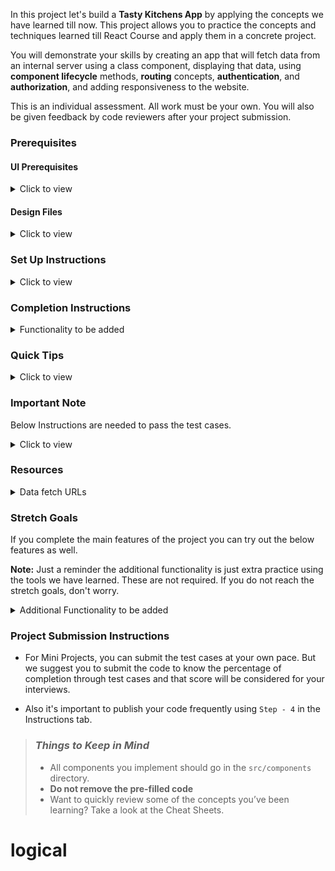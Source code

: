 In this project let's build a **Tasty Kitchens App** by applying the concepts we have learned till now. This project allows you to practice the concepts and techniques learned till React Course and apply them in a concrete project.

You will demonstrate your skills by creating an app that will fetch data from an internal server using a class component, displaying that data, using **component lifecycle** methods, **routing** concepts, **authentication**, and **authorization**, and adding responsiveness to the website.

This is an individual assessment. All work must be your own. You will also be given feedback by code reviewers after your project submission.

### Prerequisites

#### UI Prerequisites

<details>
<summary>Click to view</summary>

- What is Figma?
  - Figma is a vector graphics editor and prototyping tool which is primarily web-based. You can check more info on the <a href="https://www.figma.com/" target="_blank">Website</a>.
- Create a Free account in Figma
  - Kindly follow the instructions as shown in <a href="https://www.youtube.com/watch?v=hrHL2VLMl7g&t=37s" target="_blank">this</a> video to create a Free Figma account.
- How to Check CSS in Figma?
  - Kindly follow the instructions as shown in <a href="https://www.youtube.com/watch?v=B242nuM3y2s" target="_blank">this</a> video to check CSS in the Figma screen.
- Export Images in Figma screen
  - Kindly follow the instructions as shown in <a href="https://www.youtube.com/watch?v=NpzL1MONwaw" target="_blank">this</a> video to export images from the Figma screen.
  - Check <a href="https://help.trydesignlab.com/hc/en-us/articles/360011010634-How-do-I-export-images-and-PDFs-from-Sketch-or-Figma-in-my-short-course-" target="_blank">this</a> reference docs to export images in Figma screen.

</details>

#### Design Files

<details>
<summary>Click to view</summary>

- You can check the **Design Files** for different devices <a href="https://www.figma.com/file/5DK9nvTWZ4W0ytHtDrDe56/Tasty_Kitchens" target="_blank">here</a>.

</details>

### Set Up Instructions

<details>
<summary>Click to view</summary>

- Download dependencies by running `npm install`
- Start up the app using `npm start`
</details>

### Completion Instructions

<details>
<summary>Functionality to be added</summary>

The app must have the following functionalities

- Login Route
  - Users should be able to login to their account by entering a valid username and password.
- Users should be able to navigate to Home, Cart routes using links in Navbar.
- When the data is being fetched then the Loading view should be displayed to the user.
- Users should be able to view the website responsively in mobile view, tablet view as well.
- Home Route
  - Navbar should contain the application title with logo, Home, Cart, and Logout button.
  - Users should be able to navigate to Home route when clicking on **TASTY KITCHENS** logo.
  - Users should be able to see carousel images with its offer details.
  - Users should be able to see Popular Restaurants.
  - Users should be able to see the sort by icon as shown in the Figma.
  - The default value for the Sort By filter should be `Lowest` (You can use the `sortByOptions` object from the path `src/App.js`).
  - Users should be able to select the sort by icon and able to see the Popular Restaurants based on the Highest and Lowest Ratings.
  - Users should be able to sort the list of Restaurants based on their ratings.
    - When user clicked the Lowest the Restaurants list should be displayed in Lowest ratings to Highest ratings.
    - When user clicked the Highest the Restaurants list should be displayed in Highest ratings to Lowest ratings.
  - Users can browse popular Restaurants using pagination buttons.
  - Users should be able to see the footer as shown in Figma.
  - Users should be able to see Home with highlighted text in Navbar.
- Specific Restaurant details Route
  - When users click a restaurant in a particular list, it should open a new page with respective restaurant details.
  - Users should be able to see food items list as shown in the figma screens.
- Cart Route
  - Users should be able to select the Cart link in the navbar and be able to view their selected Food items, each food item quantity, and price of each food item in a separate page.
  - Users should be able to increase or decrease their each food item quantity and price should increase or decrease appropriately.
  - Users should be able to see their order total as shown in figma.
  - Users should be able to see the footer as shown in figma.
  - Users should be able to see Cart with highlighted text in Navbar.
  - Users should be able to see Cart Items even after the app is refreshed, store the data in **<u>Local Storage</u>**.
- Logout Button
  - Users should be able to logout from accounts page.
- When the data is being fetched then the Loading view should be displayed to the user in all Routes.
- Users should be able to view the website responsively in mobile view, tablet view as well.
- When the users enter invalid route in the URL then the Page not found Route should be displayed.

</details>

### Quick Tips

<details>
<summary>Click to view</summary>

- You can use React-slick third party library to implement offers carousel
  - React Slick <a href="https://react-slick.neostack.com/docs/get-started" target="_blank">Documentation</a>
  - React Slick implementation <a href="https://codesandbox.io/s/react-slick-implementation-fj18g?file=/src/ReactSlick.js" target="_blank">CodeSandbox</a>

</details>

### Important Note

Below Instructions are needed to pass the test cases.

<details>
<summary>Click to view</summary>

- **Note:**
  - For Mini Projects, you have to use normal HTML elements to style the React Components. Usage of `styled-components` (CSS in JS) to style React components are not supported in Mini Projects. Test cases won't be passed, if you use styled components.
  - Refer to the below Example for the usage of `testid` in the HTML elements.
    - Example: `<div testid="restaurant-item" className="restaurant-item"/>`.
- Routes:
  - The Login Route should contain the pathname as `/login`.
  - The Home Route should contain the pathname as `/`.
  - The Restaurant Details Route should contain the pathname as `/restaurant/:id`.
    - **Note:** use the particular restaurant id in place of id.
  - The Cart Route should contain the pathname as `/cart`.
- Login Component:
  - The Tasty Kitchen image should consist of alt text as `website logo`.
  - The Landing image should consist of alt text as `website login`.
  - The Cookies should be set by using the key name `jwt_token`.
- Home:

  - The Tasty Kitchen image in Navbar should consist of alt text as `website logo`.
  - The Restaurants offer Loader component should contain the test id with value as `restaurants-offers-loader`.
  - The Restaurants list Loader component should contain the test id with value as `restaurants-list-loader`.
  - The Restaurants Offer images should contain alt text as `offer`.
  - The Restaurant list items should contain the test id with value as `restaurant-item`.
  - The Restaurant image in the particular Restaurant item should contain alt text as `restaurant`.
  - The Left Pagination button should contain the test id with value as `pagination-left-button`.
  - The Right Pagination button should contain the test id with value as `pagination-right-button`.
  - The active page number in the pagination container should contain the test id attribute value as `active-page-number`.

    - Example: `<span testid="active-page-number">1</span> of 4.`

- Footer:
  - Your code should contain a `Footer` Component in the path `src/components`.
  - The Footer component should consist of all social icons from the `react-icons` third-party library.
  - The image in the Footer Component should contain alt text as `website-footer-logo`.
  - The Pintrest social icon (FaPinterestSquare) should contain the test id value as `pintrest-social-icon`.
  - The Instagram social icon (FaInstagram) should contain the test id value as `instagram-social-icon`.
  - The Twitter social icon (FaTwitter) should contain the test id value as `twitter-social-icon`.
  - The Facebook social icon (FaFacebookSquare) should contain the test id value as `facebook-social-icon`.
- Restaurant Details:
  - The Loader component should contain the test id with value as `restaurant-details-loader`.
  - The Restaurant image should consist of alt text as `restaurant`.
  - Each Food item in the food items list should contain the test id with value as `foodItem`.
  - The Count of the food item should contain the test id with value as `active-count`.
  - The Button which is used to decrement the food item count should contain the test id with value as `decrement-count`.
  - The Button which is used to increment the food item count should contain the test id with value as `increment-count`.
- Cart:

  - You have to store the cart data in **<u>Local Storage</u>** only.
  - Add items to Local Storage by using the key name `cartData`.
  - Each cart item in the `cartData` should have the key names as mentioned in the given example format strictly.

    Example:

    ```
    {
        cost: 345,
        quantity: 2,
        id: 'c3b24b72-3356-4c26-a2cf-8379eb9053cd',
        imageUrl:
        'https://assets.ccbp.in/frontend/react-js/tasty-kitchens/food-items-2/chicken-salad-16.jpg',
        name: 'Chicken Salad',
    }
    ```

  - Each cart item in the Cart Route should contain the test id with value as `cartItem`.
  - The Button which is used to decrement the food item count should contain the test id with value as `decrement-quantity`.
  - The Button which is used to increment the food item count should contain the test id with value as `increment-quantity`.
  - The quantity of the food item in the Cart Should contain the test id with the value as `item-quantity`.
  - The Total price value should contain the test id with the value as `total-price`.
  - The image in the Empty Cart view should contain the alt text as `empty cart`.

- Page Not Found:
  - The page not found image should consist of alt text as `not found`.

</details>

### Resources

<details>
<summary>Data fetch URLs</summary>

- **Note:** Use the values in the APIS as shown below

  - The value of the query parameter **limit** should always be `9`.
  - The `selectedSortByValue` should contain either Highest or Lowest as values.
  - Use the search input value in place of `searchInput`.
  - Use the particular Restraunt id in place of `restrauntId`.

  - The value of the query parameter **offset** can be calculated using the below formula.

    ```js
    const offset = (activePage - 1) * limit
    ```

  - Use the below sample code snippet to make a POST request on Login using valid username and password.

    ```js
    const options = {
      method: 'POST',
      body: JSON.stringify(userDetails),
    }
    ```

- Login Route:

  - Get Request Token:

    ```js
    'https://apis.ccbp.in/login'

    ```

    - Sample request object:

      ```json
      {
        "username": "rahul",
        "password": "rahul@2021"
      }
      ```

    - Valid credentials:

      ```example
        username: rahul
        password: rahul@2021
      ```

    - Sample response object:

      ```json
      {
        "jwt_token": "eyJhbGciOiJIUzI1NiIsInR5cCI6IkpXVCJ9.eyJ1c2VybmFtZSI6InJhaHVsIiwicm9sZSI6IlBSSU1FX1VTRVIiLCJpYXQiOjE2MTk2Mjg2MTN9.nZDlFsnSWArLKKeF0QbmdVfLgzUbx1BGJsqa2kc_21Y"
      }
      ```

- Home Route:

  - Get Carousel Images:

    ```js
    'https://apis.ccbp.in/restaurants-list/offers'

    ```

    - Sample response object:

      ```example
      {
        "offers": [
           {
            "image_url": "https://assets.ccbp.in/frontend/react-js/restaurants-app-project/carousel-images-jammu-special.jpg",
            "id": 1
           },
            .....
          ]
      }
      ```

  - Get Restaurants List:

    ```js
    'https://apis.ccbp.in/restaurants-list?offset=${offset}&limit=${LIMIT}'

    ```

    - Sample response object:

      ```example
        {
        "restaurants": [
        {
            "has_online_delivery": true,
            "user_rating": {
            "rating_text": "Very Good",
            "rating_color": "5BA829",
            "total_reviews": 155,
            "rating": 4.3
            },
            "name": "Broasted Friend Chicken (BFC)",
            "has_table_booking": 0,
            "is_delivering_now": 0,
            "cost_for_two": 1500,
            "cuisine": "North Indian, Fast Food",
            "image_url": "https://www.franchisezing.com/franchise/wp-content/uploads/2016/02/chole-bhature.jpg",
            "id": "2300058",
            "menu_type": "NON-VEG",
            "location": "plot no 23, Silicon Valley, Hyderabad, Telangana 500081",
            "opens_at": "10:00 AM Tomorrow",
            "group_by_time": true
        },
        ....
      ],
      "total": 30
      }
      ```

  - SortBy Functionality:

    ```js
    'https://apis.ccbp.in/restaurants-list?sort_by_rating={selectedSortByValue}'

    ```

    ```js
    // Example URL with query parameters and values
    const apiUrl = 'https://apis.ccbp.in/restaurants-list?offset=0&limit=9&sort_by_rating=Highest'
    ```

  - Search Functionality:

    ```js
    'https://apis.ccbp.in/restaurants-list?search=${searchInput}'

    ```

    ```js
    // Example URL with query parameters and values
    const apiUrl = 'https://apis.ccbp.in/restaurants-list?search=hotel&offset=0&limit=9&sort_by_rating=Lowest'
    ```

- Specific Restaurant Details Route:

  - Get Restaurant Details:

    ```js
    'https://apis.ccbp.in/restaurants-list/${restrauntId}'

    ```

  - Sample response object:

    ```example
    {
        "rating": 3.6,
        "id": "3200283",
        "name": "Miss.Ice Cream",
        "cost_for_two": 700,
        "cuisine": "Bakery",
        "image_url":"https://b.zmtcdn.com/data/pictures/3/2200283/2f0442152a13a183aaf62065e4689158_featured_v2.jpg",
        "reviews_count": 51,
        "opens_at": "12:00 PM, Tomorrow",
        "location": "Domalguda, Himayatnagar, Hyderabad",
        "items_count": 45,
        "food_items": [
                {
                    "name": "Chicken Roast",
                    "cost": 660,
                    "food_type": "NON-VEG",
                    "image_url":"https://americanhomecook.com/wp-content/uploads/2019/11/Thanksgiving-Roast-Chicken2.jpg",
                    "id": "7352a58f-3228-4c7c-bd98-f66423f6bdcf"
                },
            .....
        ]
    }
    ```

</details>

### Stretch Goals

If you complete the main features of the project you can try out the below features as well.

**Note:** Just a reminder the additional functionality is just extra practice using the tools we have learned. These are not required. If you do not reach the stretch goals, don't worry.

<details>
<summary>Additional Functionality to be added</summary>

- Profile Route
  - Users should be able to select and view basic profile details using the Profile in the navbar in a separate page.
- Search Functionality
  - Users should be able to search for popular restaurants.
  - Users should be able to browse search results using pagination buttons.
  - When the user provides the restaurant name which is not in the database then the No results view should be displayed.
  - When the users click a restaurant, it should open a new page with respective restaurant details.
- Restaurants Availability Route
  - Users should be able to see the restaurant immediate availability time if the restaurant is closed currently.

</details>

### Project Submission Instructions

- For Mini Projects, you can submit the test cases at your own pace. But we suggest you to submit the code to know the percentage of completion through test cases and that score will be considered for your interviews.

- Also it's important to publish your code frequently using `Step - 4` in the Instructions tab.

> ### _Things to Keep in Mind_
>
> - All components you implement should go in the `src/components` directory.
> - **Do not remove the pre-filled code**
> - Want to quickly review some of the concepts you’ve been learning? Take a look at the Cheat Sheets.
# logical
